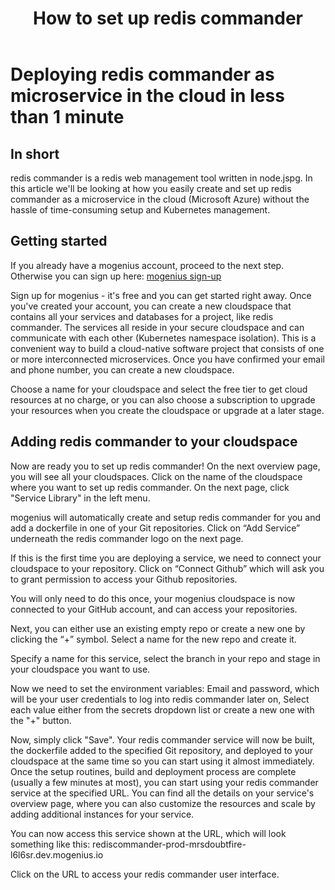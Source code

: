 ﻿---
sidebar_position: 22
title: How to set up redis commander
---

# Deploying redis commander as microservice in the cloud in less than 1 minute


## In short

redis commander is a redis web management tool written in node.jspg. In this article we'll be looking at how you easily create and set up redis commander as a microservice in the cloud (Microsoft Azure) without the hassle of time-consuming setup and Kubernetes management.

## Getting started

If you already have a mogenius account, proceed to the next step. Otherwise you can sign up here: [mogenius sign-up](https://studio.mogenius.com/user/registration)

Sign up for mogenius - it's free and you can get started right away. Once you've created your account, you can create a new cloudspace that contains all your services and databases for a project, like redis commander. The services all reside in your secure cloudspace and can communicate with each other (Kubernetes namespace isolation). This is a convenient way to build a cloud-native software project that consists of one or more interconnected microservices. Once you have confirmed your email and phone number, you can create a new cloudspace.

Choose a name for your cloudspace and select the free tier to get cloud resources at no charge, or you can also choose a subscription to upgrade your resources when you create the cloudspace or upgrade at a later stage.

## Adding redis commander to your cloudspace

Now are ready you to set up redis commander! On the next overview page, you will see all your cloudspaces. Click on the name of the cloudspace where you want to set up redis commander. On the next page, click "Service Library" in the left menu.

mogenius will automatically create and setup redis commander for you and add a dockerfile in one of your Git repositories. Click on “Add Service” underneath the redis commander logo on the next page.

If this is the first time you are deploying a service, we need to connect your cloudspace to your repository. Click on “Connect Github” which will ask you to grant permission to access your Github repositories.

You will only need to do this once, your mogenius cloudspace is now connected to your GitHub account, and can access your repositories.

Next, you can either use an existing empty repo or create a new one by clicking the “+” symbol. Select a name for the new repo and create it.

Specify a name for this service, select the branch in your repo and stage in your cloudspace you want to use.

Now we need to set the environment variables: Email and password, which will be your user credentials to log into redis commander later on, Select each value either from the secrets dropdown list or create a new one with the "+" button.

Now, simply click "Save". Your redis commander service will now be built, the dockerfile added to the specified Git repository, and deployed to your cloudspace at the same time so you can start using it almost immediately. Once the setup routines, build and deployment process are complete (usually a few minutes at most), you can start using your redis commander service at the specified URL. You can find all the details on your service's overview page, where you can also customize the resources and scale by adding additional instances for your service.

You can now access this service shown at the URL, which will look something like this: rediscommander-prod-mrsdoubtfire-l6l6sr.dev.mogenius.io

Click on the URL to access your redis commander user interface.
